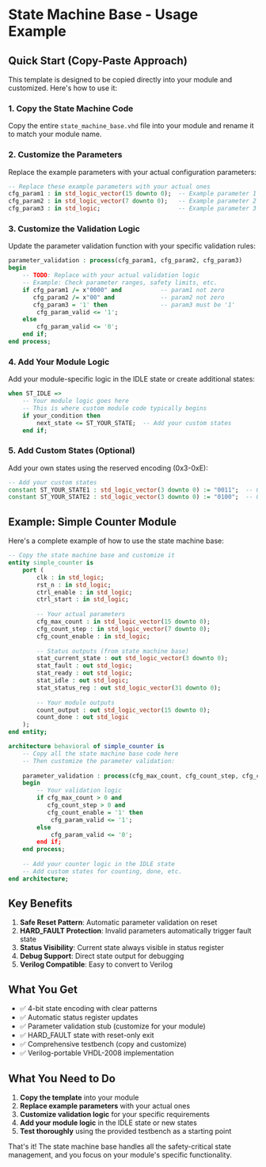 # State Machine Base - Usage Example

## Quick Start (Copy-Paste Approach)

This template is designed to be copied directly into your module and customized. Here's how to use it:

### 1. Copy the State Machine Code

Copy the entire `state_machine_base.vhd` file into your module and rename it to match your module name.

### 2. Customize the Parameters

Replace the example parameters with your actual configuration parameters:

```vhdl
-- Replace these example parameters with your actual ones
cfg_param1 : in std_logic_vector(15 downto 0);  -- Example parameter 1
cfg_param2 : in std_logic_vector(7 downto 0);   -- Example parameter 2
cfg_param3 : in std_logic;                      -- Example parameter 3
```

### 3. Customize the Validation Logic

Update the parameter validation function with your specific validation rules:

```vhdl
parameter_validation : process(cfg_param1, cfg_param2, cfg_param3)
begin
    -- TODO: Replace with your actual validation logic
    -- Example: Check parameter ranges, safety limits, etc.
    if cfg_param1 /= x"0000" and           -- param1 not zero
       cfg_param2 /= x"00" and             -- param2 not zero  
       cfg_param3 = '1' then               -- param3 must be '1'
        cfg_param_valid <= '1';
    else
        cfg_param_valid <= '0';
    end if;
end process;
```

### 4. Add Your Module Logic

Add your module-specific logic in the IDLE state or create additional states:

```vhdl
when ST_IDLE =>
    -- Your module logic goes here
    -- This is where custom module code typically begins
    if your_condition then
        next_state <= ST_YOUR_STATE;  -- Add your custom states
    end if;
```

### 5. Add Custom States (Optional)

Add your own states using the reserved encoding (0x3-0xE):

```vhdl
-- Add your custom states
constant ST_YOUR_STATE1 : std_logic_vector(3 downto 0) := "0011";  -- 0x3
constant ST_YOUR_STATE2 : std_logic_vector(3 downto 0) := "0100";  -- 0x4
```

## Example: Simple Counter Module

Here's a complete example of how to use the state machine base:

```vhdl
-- Copy the state machine base and customize it
entity simple_counter is
    port (
        clk : in std_logic;
        rst_n : in std_logic;
        ctrl_enable : in std_logic;
        ctrl_start : in std_logic;
        
        -- Your actual parameters
        cfg_max_count : in std_logic_vector(15 downto 0);
        cfg_count_step : in std_logic_vector(7 downto 0);
        cfg_count_enable : in std_logic;
        
        -- Status outputs (from state machine base)
        stat_current_state : out std_logic_vector(3 downto 0);
        stat_fault : out std_logic;
        stat_ready : out std_logic;
        stat_idle : out std_logic;
        stat_status_reg : out std_logic_vector(31 downto 0);
        
        -- Your module outputs
        count_output : out std_logic_vector(15 downto 0);
        count_done : out std_logic
    );
end entity;

architecture behavioral of simple_counter is
    -- Copy all the state machine base code here
    -- Then customize the parameter validation:
    
    parameter_validation : process(cfg_max_count, cfg_count_step, cfg_count_enable)
    begin
        -- Your validation logic
        if cfg_max_count > 0 and 
           cfg_count_step > 0 and 
           cfg_count_enable = '1' then
            cfg_param_valid <= '1';
        else
            cfg_param_valid <= '0';
        end if;
    end process;
    
    -- Add your counter logic in the IDLE state
    -- Add custom states for counting, done, etc.
end architecture;
```

## Key Benefits

1. **Safe Reset Pattern**: Automatic parameter validation on reset
2. **HARD_FAULT Protection**: Invalid parameters automatically trigger fault state
3. **Status Visibility**: Current state always visible in status register
4. **Debug Support**: Direct state output for debugging
5. **Verilog Compatible**: Easy to convert to Verilog

## What You Get

- ✅ 4-bit state encoding with clear patterns
- ✅ Automatic status register updates
- ✅ Parameter validation stub (customize for your module)
- ✅ HARD_FAULT state with reset-only exit
- ✅ Comprehensive testbench (copy and customize)
- ✅ Verilog-portable VHDL-2008 implementation

## What You Need to Do

1. **Copy the template** into your module
2. **Replace example parameters** with your actual ones
3. **Customize validation logic** for your specific requirements
4. **Add your module logic** in the IDLE state or new states
5. **Test thoroughly** using the provided testbench as a starting point

That's it! The state machine base handles all the safety-critical state management, and you focus on your module's specific functionality.